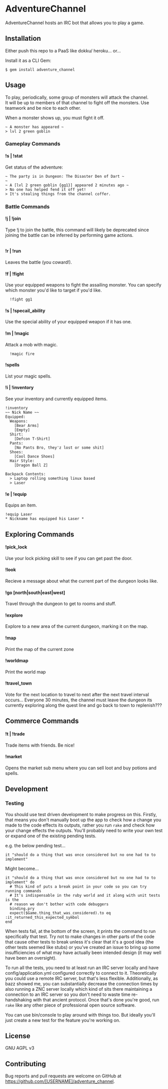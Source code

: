 # AdventureChannel

AdventureChannel hosts an IRC bot that allows you to play a game.  

## Installation

Either push this repo to a PaaS like dokku/ heroku... or...

Install it as a CLI Gem:

    $ gem install adventure_channel

## Usage

To play, periodically, some group of monsters will attack the channel.  
It will be up to members of that channel to fight off the monsters.
Use teamwork and be nice to each other.

When a monster shows up, you must fight it off.  

```
~ A monster has appeared ~
> lvl 2 green goblin
```

### Gameplay Commands

#### !s | !stat

Get status of the adventure:

```
~ The party is in Dungeon: The Disaster Den of Dart ~
~
~ A [lvl 2 green goblin {gg1}] appeared 2 minutes ago ~
> No one has helped fend it off yet!
> It's stealing things from the channel coffer.
```


### Battle Commands

#### !j | !join

Type !j to join the battle, this command will likely be deprecated since joining
the battle can be inferred by performing game actions.  

```
```

#### !r | !run

Leaves the battle (you coward!).  

#### !f | !fight

Use your equipped weapons to fight the assailing monster.  You can specify which monster you'd like to target if you'd like.  

```
  !fight gg1
```

#### !s | !specail_ability

Use the special ability of your equipped weapon if it has one.  

#### !m | !magic

Attack a mob with magic.  

```
  !magic fire
```

#### !spells

List your magic spells.  

#### !i | !inventory

See your inventory and currently equipped items.  

```
!inventory
~~ Nick Name ~~
Equipped:
  Weapons:
    [Bear Arms]
    [Empty]
  Shirt:
    [Defcon T-Shirt]
  Pants:
    [No Pants Bro, they'z lost or some shit]
  Shoes:
    [Cool Dance Shoes]
  Hair Style:
    [Dragon Ball Z]

Backpack Contents:
  > Laptop rolling something linux based
  > Laser
```

#### !e | !equip

Equips an item.

```
!equip Laser
* Nickname has equipped his Laser *
```


## Exploring Commands

#### !pick_lock

Use your lock picking skill to see if you can get past the door.


#### !look

Recieve a message about what the current part of the dungeon looks like.  


#### !go [north|south|east|west]

Travel through the dungeon to get to rooms and stuff.  


#### !explore

Explore to a new area of the current dungeon, marking it on the map.  


#### !map

Print the map of the current zone


#### !worldmap

Print the world map


#### !travel_town

Vote for the next location to travel to next after the next travel interval occurs...
Everyone 30 minutes, the channel must leave the dungeon its currently exploring along the quest line and go back to town to replenish???




## Commerce Commands

#### !t | !trade

Trade items with friends.  Be nice!

#### !market

Opens the market sub menu where you can sell loot and buy potions and spells.  





## Development

### Testing

You should use test driven development to make progress on this.  Firstly, that means you don't manually boot up the app to check how a change you made to the code effects its outputs, rather you run `rake` and check how your change effects the outputs.  You'll probably need to write your own test or expand one of the existing pending tests.  

e.g. the below pending test...

```
it "should do a thing that was once considered but no one had to to implement"
```

Might become...

```
it "should do a thing that was once considered but no one had to to implement" do
  # This kind of puts a break point in your code so you can try running commands
  # It's indispensable in the ruby world and it along with unit tests is the
  # reason we don't bother with code debuggers
  binding.pry
  expect($Game.thing_that_was_considered).to eq :it_returned_this_expected_symbol
end
```


When tests fail, at the bottom of the screen, it prints the command to run specifically that test.  Try not to make changes in other parts of the code that cause other tests to break unless it's clear that it's a good idea (the other tests seemed like stubs) or you've created an issue to bring up some insufficiencies of what may have actually been intended design (it may well have been an oversight).  


To run all the tests, you need to at least run an IRC server locally and have config/application.yml configured correctly to connect to it.  Theoretically you could use a remote IRC server, but that's less flexible.  Additionally, as bazz showed me, you can substantially decrease the connection times by also running a ZNC server locally which kind of sits there maintaining a connection to an IRC server so you don't need to waste time re-handshaking with that ancient protocol.  Once that's done you're good, run `rake` like any other piece of professional open source software.  

You can use bin/console to play around with things too.  But ideally you'll just create a new test for the feature you're working on.  


## License

GNU AGPL v3


## Contributing

Bug reports and pull requests are welcome on GitHub at https://github.com/[USERNAME]/adventure_channel.
